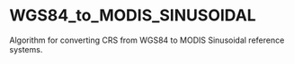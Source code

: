 # WGS84_to_MODIS_SINUSOIDAL
Algorithm for converting CRS from WGS84 to MODIS Sinusoidal reference systems.
